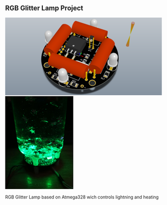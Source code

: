 ## RGB Glitter Lamp Project
<img src="/logo.PNG" width="600" ><img src="/logo1.jpg" height="298" >


RGB Glitter Lamp based on Atmega328 wich controls lightning and heating
